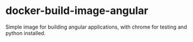 # docker-build-image-angular
Simple image for building angular applications, with chrome for testing and python installed.
